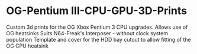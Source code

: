 # OG-Pentium III-CPU-GPU-3D-Prints
Custom 3d prints for the OG Xbox Pentium 3 CPU upgrades. Allows use of OG heatsinks
Suits N64-Freak's Interposer - without clock system population
Template and cover for the HDD bay cutout to allow fitting of the OG CPU heatsink
